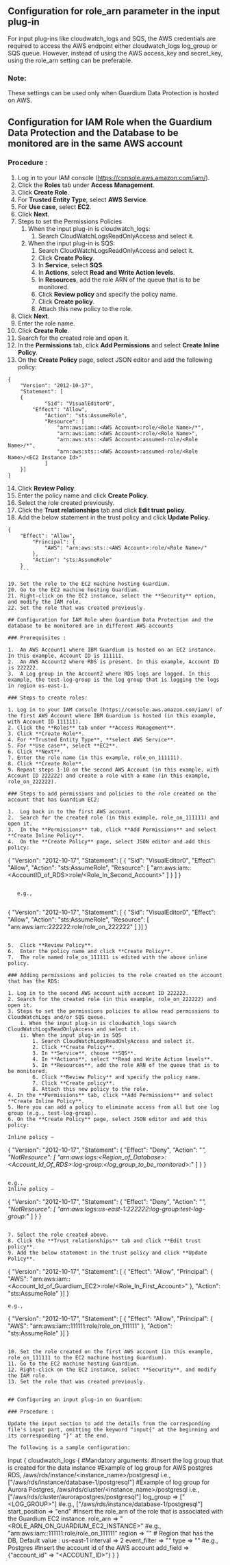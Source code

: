 ## Configuration for role_arn parameter in the input plug-in

For input plug-ins like cloudwatch_logs and SQS, the AWS credentials are required to access the AWS endpoint either cloudwatch_logs log_group or SQS queue. However, instead of using the AWS access_key and secret_key, using the role_arn setting can be preferable.

### Note:

These settings can be used only when Guardium Data Protection is hosted on AWS.

## Configuration for IAM Role when the Guardium Data Protection and the Database to be monitored are in the same AWS account

### Procedure :

1.  Log in to your IAM console (https://console.aws.amazon.com/iam/).
2.  Click the **Roles** tab under **Access Management**.
3.  Click **Create Role**.
4.  For **Trusted Entity Type**, select **AWS Service**.
5.  For **Use case**, select **EC2**.
6.  Click **Next**.
7.  Steps to set the Permissions Policies
    1. When the input plug-in is cloudwatch_logs:
        1. Search CloudWatchLogsReadOnlyAccess and select it.
    2. When the input plug-in is SQS:
        1. Search CloudWatchLogsReadOnlyAccess and select it.
        2. Click **Create Policy**.
        3. In **Service**, select **SQS**.
        4. In **Actions**, select **Read and Write Action levels**.
        5. In **Resources**, add the role ARN of the queue that is to be monitored.
        6. Click **Review policy** and specify the policy name.
        7. Click **Create policy**.
        8. Attach this new policy to the role.
8.  Click **Next**.
9.  Enter the role name.
10. Click **Create Role**.
11. Search for the created role and open it.
12.	In the **Permissions** tab, click **Add Permissions** and select **Create Inline Policy**.
13.	On the **Create Policy** page, select JSON editor and add the following policy:

```
{
	"Version": "2012-10-17",
	"Statement": [
	{
    		"Sid": "VisualEditor0",
   	 	"Effect": "Allow",
    		"Action": "sts:AssumeRole",
    		"Resource": [
        		"arn:aws:iam::<AWS Account>:role/<Role Name>/*",
        		"arn:aws:iam::<AWS Account>:role/<Role Name>",
        		"arn:aws:sts::<AWS Account>:assumed-role/<Role Name>/*",
        		"arn:aws:sts::<AWS Account>:assumed-role/<Role Name>/<EC2 Instance Id>"
    		]
	}]
}
```

14. Click **Review Policy**.
15. Enter the policy name and click **Create Policy**.
16. Select the role created previously.
17. Click the **Trust relationships** tab and click **Edit trust policy**.
18. Add the below statement in the trust policy and click **Update Policy**.

```
{
	"Effect": "Allow",
        "Principal": {
            "AWS": "arn:aws:sts::<AWS Account>:role/<Role Name>/"
        },
        "Action": "sts:AssumeRole"
    }
    ```

19. Set the role to the EC2 machine hosting Guardium.
20. Go to the EC2 machine hosting Guardium.
21. Right-click on the EC2 instance, select the **Security** option, and modify the IAM role.
22. Set the role that was created previously.

## Configuration for IAM Role when Guardium Data Protection and the database to be monitored are in different AWS accounts

### Prerequisites :

1.  An AWS Account1 where IBM Guardium is hosted on an EC2 instance. In this example, Account ID is 111111.
2.  An AWS Account2 where RDS is present. In this example, Account ID is 222222.
3.  A Log group in the Account2 where RDS logs are logged. In this example, the test-log-group is the log group that is logging the logs in region us-east-1.

### Steps to create roles:

1. Log in to your IAM console (https://console.aws.amazon.com/iam/) of the first AWS Account where IBM Guardium is hosted (in this example, with Account ID 111111).
2. Click the **Roles** tab under **Access Management**.
3. Click **Create Role**.
4. For **Trusted Entity Type**, **select AWS Service**.
5. For **Use case**, select **EC2**.
6. Click **Next**.
7. Enter the role name (in this example, role_on_111111).
8. Click **Create Role**.
9. Repeat steps 1-10 on the second AWS Account (in this example, with Account ID 222222) and create a role with a name (in this example, role_on_222222).

### Steps to add permissions and policies to the role created on the account that has Guardium EC2:

1.  Log back in to the first AWS account.
2.  Search for the created role (in this example, role_on_111111) and open it.
3.	In the **Permissions** tab, click **Add Permissions** and select **Create Inline Policy**.
4.	On the **Create Policy** page, select JSON editor and add this policy:

```
{
           "Version": "2012-10-17",
           "Statement": [
           {
               "Sid": "VisualEditor0",
               "Effect": "Allow",
               "Action": "sts:AssumeRole",
               "Resource": [
               "arn:aws:iam::<AccountID_of_RDS>:role/<Role_In_Second_Account>"
               ]
           }
           ]
}
```
   
   e.g.,
   
```
{
	"Version": "2012-10-17",
        "Statement": [
        {
        	"Sid": "VisualEditor0",
                "Effect": "Allow",
                "Action": "sts:AssumeRole",
                "Resource": [
                	"arn:aws:iam::222222:role/role_on_222222"
                ]
         }]
}
```

5.  Click **Review Policy**.
6.  Enter the policy name and click **Create Policy**.
7.  The role named role_on_111111 is edited with the above inline policy.

### Adding permissions and policies to the role created on the account that has the RDS:

1. Log in to the second AWS account with account ID 222222.
2. Search for the created role (in this example, role_on_222222) and open it.
3. Steps to set the permissions policies to allow read permissions to CloudWatchLogs and/or SQS queue.
    i. When the input plug-in is cloudwatch_logs search CloudWatchLogsReadOnlyAccess and select it.
    ii. When the input plug-in is SQS 
		1. Search CloudWatchLogsReadOnlyAccess and select it.
		2. Click **Create Policy**.
		3. In **Service**, choose **SQS**.
		4. In **Actions**, select **Read and Write Action levels**.
		5. In **Resources**, add the role ARN of the queue that is to be monitored.
		6. Click **Review Policy** and specify the policy name.
		7. Click **Create policy**.
		8. Attach this new policy to the role.
4. In the **Permissions** tab, click **Add Permissions** and select **Create Inline Policy**.
5. Here you can add a policy to eliminate access from all but one log group (e.g., test-log-group).
6. On the **Create Policy** page, select JSON editor and add this policy:

Inline policy –
```
{
      "Version": "2012-10-17",
      "Statement": {
      		"Effect": "Deny",
         	"Action": "*",
         	"NotResource": [
            		"arn:aws:logs:<Region_of_Database>:<Account_Id_Of_RDS>:log-group:<log_group_to_be_monitored>:*" ]
      }
}
```

e.g.,
Inline policy –
```
{
	"Version": "2012-10-17",
	"Statement": {
		"Effect": "Deny",
		"Action": "*",
		"NotResource": [
			"arn:aws:logs:us-east-1:222222:log-group:test-log-group:*"
		]
	}
}
```

7. Select the role created above.
8. Click the **Trust relationships** tab and click **Edit trust policy**.
9. Add the below statement in the trust policy and click **Update Policy**.

```
{
       "Version": "2012-10-17",
       "Statement": [
       {
           "Effect": "Allow",
           "Principal": {
               "AWS": "arn:aws:iam::<Account_Id_of_Guardium_EC2>:role/<Role_In_First_Account>"
           },
           "Action": "sts:AssumeRole"
       }]
}
```
e.g.,

 ```
{
	"Version": "2012-10-17",
	"Statement": [
	{
		"Effect": "Allow",
		"Principal": {
				"AWS": "arn:aws:iam::111111:role/role_on_111111"
		},
		"Action": "sts:AssumeRole"
	}]
}
```

10. Set the role created on the first AWS account (in this example, role_on_111111 to the EC2 machine hosting Guardium).
11. Go to the EC2 machine hosting Guardium.
12. Right-click on the EC2 instance, select **Security**, and modify the IAM role.
13. Set the role that was created previously.


## Configuring an input plug-in on Guardium:

### Procedure :

Update the input section to add the details from the corresponding file's input part, omitting the keyword "input{" at the beginning and its corresponding "}" at the end.

The following is a sample configuration:

```
input {
	cloudwatch_logs {
	#Mandatory arguments:
	#Insert the log group that is created for the data instance 
	#Example of log group for AWS postgres RDS, /aws/rds/instance/<instance_name>/postgresql i.e., ["/aws/rds/instance/database-1/postgresql"]
	#Example of log group for Aurora Postgres, /aws/rds/cluster/<instance_name>/postgresql i.e., ["/aws/rds/cluster/aurorapostgres/postgresql"]
	log_group => ["<LOG_GROUP>"]  #e.g., ["/aws/rds/instance/database-1/postgresql"]
	start_position => "end"
	#Insert the role_arn of the role that is associated with the Guardium EC2 instance.
	role_arn => "<ROLE_ARN_ON_GUARDIUM_EC2_INSTANCE>"   #e.g., "arn:aws:iam::111111:role/role_on_111111" 
	region => "<REGION>" # Region that has the DB, Default value : us-east-1
	interval => 2
	event_filter => ""
	type => "<TYPE>"  #e.g., Postgres
	#Insert the account id of the AWS account
	add_field => {"account_id" => "<ACCOUNT_ID>"}
	}
}
```
